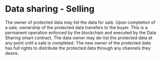 # Data sharing - Selling

The owner of protected data may list the data for sale. Upon completion of
a sale, ownership of the protected data transfers to the buyer. This is a
permanent operation enforced by the blockchain and executed by the Data
Sharing smart contract. The data owner may de-list the protected data at
any point until a sale is completed. The new owner of the protected data
has full rights to distribute the protected data through any channels they
desire.
